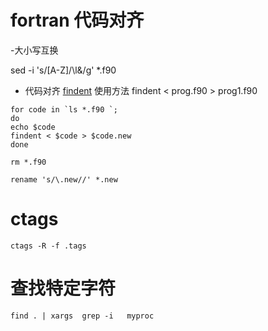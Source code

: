 
# fortran 代码对齐

-大小写互换

sed -i 's/[A-Z]/\l&/g' *.f90


- 代码对齐
[findent](https://sourceforge.net/projects/findent/files/)
使用方法
findent < prog.f90 > prog1.f90

```
for code in `ls *.f90 `;
do
echo $code
findent < $code > $code.new
done

rm *.f90

rename 's/\.new//' *.new
```


# ctags

```
ctags -R -f .tags
```

# 查找特定字符

 	find . | xargs  grep -i   myproc